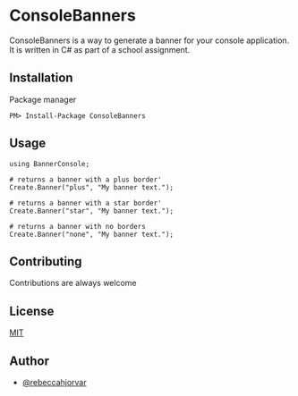 ﻿# ConsoleBanners

ConsoleBanners is a way to generate a banner for your console application.
It is written in C# as part of a school assignment.

## Installation
Package manager
```
PM> Install-Package ConsoleBanners
```

## Usage
```
using BannerConsole;

# returns a banner with a plus border'
Create.Banner("plus", "My banner text.");

# returns a banner with a star border'
Create.Banner("star", "My banner text.");

# returns a banner with no borders
Create.Banner("none", "My banner text.");
```

## Contributing
Contributions are always welcome

## License
[MIT](https://choosealicense.com/licenses/mit/)

## Author 
- [@rebeccahjorvar](https://www.github.com/rebeccahjorvar)
